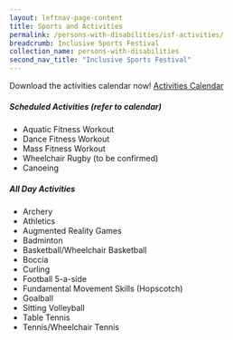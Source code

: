 ```yaml
---
layout: leftnav-page-content
title: Sports and Activities
permalink: /persons-with-disabilities/isf-activities/
breadcrumb: Inclusive Sports Festival
collection_name: persons-with-disabilities
second_nav_title: "Inclusive Sports Festival"
---
```


Download the activities calendar now! [Activities Calendar](/images/ISF2019-Activities-by-Date.pdf) 

##### Scheduled Activities (refer to calendar) 

* Aquatic Fitness Workout
* Dance Fitness Workout
* Mass Fitness Workout
* Wheelchair Rugby (to be confirmed)
* Canoeing 

##### All Day Activities 

* Archery
* Athletics 
* Augmented Reality Games
* Badminton
* Basketball/Wheelchair Basketball
* Boccia
* Curling
* Football 5-a-side
* Fundamental Movement Skills (Hopscotch)
* Goalball
* Sitting Volleyball
* Table Tennis
* Tennis/Wheelchair Tennis
